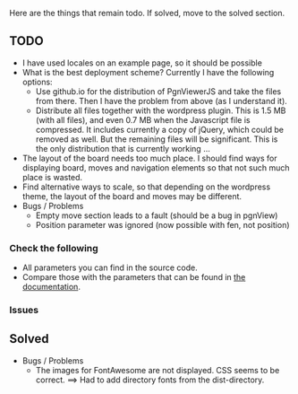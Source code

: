 Here are the things that remain todo. If solved, move to the solved section.

## TODO

* I have used locales on an example page, so it should be possible
* What is the best deployment scheme? Currently I have the following options:
  * Use github.io for the distribution of PgnViewerJS and take the files from there. Then I have the problem from
  above (as I understand it).
  * Distribute all files together with the wordpress plugin. This is 1.5 MB (with all files), and even 0.7 MB
  when the Javascript file is compressed. It includes currently a copy of jQuery, which could be removed as well.
  But the remaining files will be significant. This is the only distribution that is currently working ...
* The layout of the board needs too much place. I should find ways for displaying board, moves and navigation elements
  so that not such much place is wasted.
* Find alternative ways to scale, so that depending on the wordpress theme, the layout of the board and moves may be different.
* Bugs / Problems
  * Empty move section leads to a fault (should be a bug in pgnView)
  * Position parameter was ignored (now possible with fen, not position)
  
  
### Check the following

* All parameters you can find in the source code.
* Compare those with the parameters that can be found in [the documentation](http://mliebelt.github.io/PgnViewerJS/docu/docu.html).
  
### Issues

  
## Solved

* Bugs / Problems
  * The images for FontAwesome are not displayed. CSS seems to be correct. ==> Had to add directory fonts from the dist-directory.
